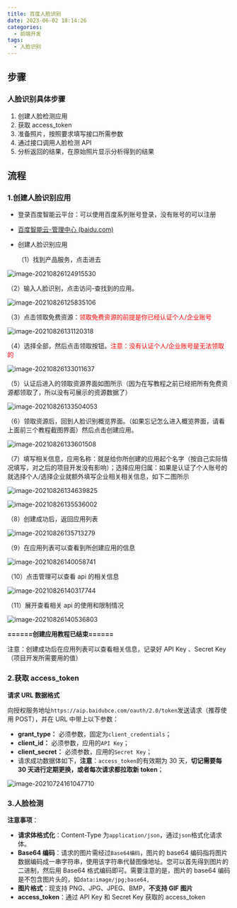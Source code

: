 ```yaml
---
title: 百度人脸识别
date: 2023-06-02 18:14:26
categories:
  - 前端开发
tags:
  - 人脸识别
---
```


## 步骤

### 人脸识别具体步骤

1.  创建人脸检测应用
2.  获取 access_token
3.  准备照片，按照要求填写接口所需参数
4.  通过接口调用人脸检测 API
5.  分析返回的结果，在原始照片显示分析得到的结果

## 流程

### 1.创建人脸识别应用

- 登录百度智能云平台：可以使用百度系列账号登录，没有账号的可以注册

- [百度智能云-管理中心 (baidu.com)](https://console.bce.baidu.com/ai/?_=1627024271326#/ai/face/app/list)

- 创建人脸识别应用

  （1）找到产品服务，点击进去

![image-20210826124915530](https://www.file.kim-shift.cn/markdown/image-20210826124915530.png)

（2）输入人脸识别，点击访问-查找到的应用。

![image-20210826125835106](https://www.file.kim-shift.cn/markdown/image-20210826125835106.png)

（3）点击领取免费资源：<font color='red'>领取免费资源的前提是你已经认证个人/企业账号</font>

![image-20210826131120318](https://www.file.kim-shift.cn/markdown/image-20210826131120318.png)

（4）选择全部，然后点击领取按钮。<font color='red'>注意：没有认证个人/企业账号是无法领取的</font>

![image-20210826133011637](https://www.file.kim-shift.cn/markdown/image-20210826133011637.png)

（5）认证后进入的领取资源界面如图所示（因为在写教程之前已经把所有免费资源都领取了，所以没有可展示的资源数据了）

![image-20210826133504053](https://www.file.kim-shift.cn/markdown/image-20210826133504053.png)

（6）领取资源后，回到人脸识别概览界面。（如果忘记怎么进入概览界面，请看上面前三个教程截图界面）然后点击创建应用。

![image-20210826133601508](https://www.file.kim-shift.cn/markdown/image-20210826133601508.png)

（7）填写相关信息，应用名称：就是给你所创建的应用起个名字（按自己实际情况填写，对之后的项目开发没有影响）；选择应用归属：如果是认证了个人账号的就选择个人/选择企业就额外填写企业相关相关信息，如下二图所示

![image-20210826134639825](https://www.file.kim-shift.cn/markdown/image-20210826134639825.png)

![image-20210826135536002](https://www.file.kim-shift.cn/markdown/image-20210826135536002.png)

（8）创建成功后，返回应用列表

![image-20210826135713279](https://www.file.kim-shift.cn/markdown/image-20210826135713279.png)

（9）在应用列表可以查看到所创建应用的信息

![image-20210826140058741](https://www.file.kim-shift.cn/markdown/image-20210826140058741.png)

（10）点击管理可以查看 api 的相关信息

![image-20210826140317744](https://www.file.kim-shift.cn/markdown/image-20210826140317744.png)

（11）展开查看相关 api 的使用和限制情况

![image-20210826140536803](https://www.file.kim-shift.cn/markdown/image-20210826140536803.png)

**======创建应用教程已结束======**

注意：创建成功后在应用列表可以查看相关信息，记录好 API Key 、Secret Key（项目开发所需要用的值）

### 2.获取 access_token

**请求 URL 数据格式**

向授权服务地址`https://aip.baidubce.com/oauth/2.0/token`发送请求（推荐使用 POST），并在 URL 中带上以下参数：

- **grant_type：** 必须参数，固定为`client_credentials`；
- **client_id：** 必须参数，应用的`API Key`；
- **client_secret：** 必须参数，应用的`Secret Key`；
- 请求成功数据体如下，**注意**：`access_token`的有效期为 30 天，**切记需要每 30 天进行定期更换，或者每次请求都拉取新 token**；

![image-20210724161047710](https://www.file.kim-shift.cn/markdown/image-20210724161047710.png)

### 3.人脸检测

**注意事项**：

- **请求体格式化**：Content-Type 为`application/json`，通过`json`格式化请求体。
- **Base64 编码**：请求的图片需经过`Base64编码`，图片的 base64 编码指将图片数据编码成一串字符串，使用该字符串代替图像地址。您可以首先得到图片的二进制，然后用 Base64 格式编码即可。需要注意的是，图片的 base64 编码是不包含图片头的，如`data:image/jpg;base64,`
- **图片格式**：现支持 PNG、JPG、JPEG、BMP，**不支持 GIF 图片**
- **access_token**：通过 API Key 和 Secret Key 获取的 access_token
